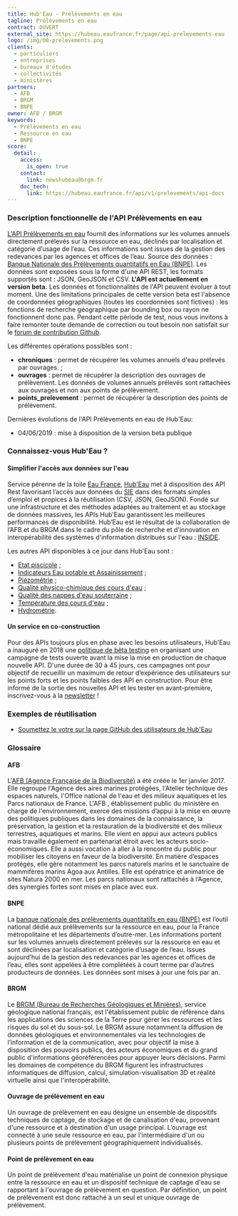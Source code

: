 ```yaml
---
title: Hub'Eau - Prélèvements en eau
tagline: Prélèvements en eau
contract: OUVERT
external_site: https://hubeau.eaufrance.fr/page/api-prelevements-eau
logo: /img/08-prelevements.png
clients:
  - particuliers
  - entreprises
  - bureaux d'études
  - collectivités
  - ministères
partners:
  - AFB
  - BRGM
  - BNPE
owner: AFB / BRGM
keywords:
  - Prélèvements en eau
  - Ressource en eau
  - BNPE
score:
  detail:
    access:
      is_open: true
    contact:
      link: newshubeau@brgm.fr
    doc_tech:
      link: https://hubeau.eaufrance.fr/api/v1/prelevements/api-docs
---
```


### Description fonctionnelle de l'API Prélèvements en eau

[L'API Prélèvements en eau](https://hubeau.eaufrance.fr/page/api-prelevements) fournit des informations sur les volumes annuels directement prélevés sur la ressource en eau, déclinés par localisation et catégorie d’usage de l’eau. Ces informations sont issues de la gestion des redevances par les agences et offices de l’eau.
Source des données : [Banque Nationale des Prélèvements quantitatifs en Eau (BNPE)](https://bnpe.eaufrance.fr/).
Les données sont exposées sous la forme d'une API REST, les formats supportés sont : JSON, GeoJSON et CSV.
__L'API est actuellement en version beta.__ Les données et fonctionnalités de l'API peuvent évoluer à tout moment.
Une des limitations principales de cette version beta est l'absence de coordonnées géographiques (toutes les coordonnées sont fictives) : les fonctions de recherche géographique par bounding box ou rayon ne fonctionnent donc pas.
Pendant cette période de test, nous vous invitons à faire remonter toute demande de correction ou tout besoin non satisfait sur le [forum de contribution Github](https://github.com/BRGM/hubeau/issues).

Les différentes opérations possibles sont :

* __chroniques__ : permet de récupérer les volumes annuels d'eau prélevés par ouvrages. ;
* __ouvrages__ : permet de récupérer la description des ouvrages de prélèvement. Les données de volumes annuels prélevés sont rattachées aux ouvrages et non aux points de prélèvement.
* __points_prelevement__ : permet de récupérer la description des points de prélèvement.

Dernières évolutions de l'API Prélèvements en eau de Hub'Eau:

* 04/06/2019 : mise à disposition de la version beta publique

### Connaissez-vous Hub'Eau ?

#### Simplifier l'accès aux données sur l'eau
Service pérenne de la toile [Eau France](https://www.eaufrance.fr), [Hub'Eau](https://hubeau.eaufrance.fr/) met à disposition des API Rest favorisant l’accès aux données du [SIE](https://www.eaufrance.fr/donnees) dans des formats simples d’emploi et propices à la réutilisation (CSV, JSON, GeoJSON).
Fondé sur une infrastructure et des méthodes adaptées au traitement et au stockage de données massives, les APIs Hub'Eau garantissent les meilleures performances de disponibilité.
Hub’Eau est le résultat de la collaboration de l’AFB et du BRGM dans le cadre du pôle de recherche et d'innovation en interopérabilité des systèmes d'information distribués sur l'eau : [INSIDE](http://www.pole-inside.fr/fr).

Les autres API disponibles à ce jour dans Hub'Eau sont :

* [Etat piscicole](/api/api_hubeau_poissons.html) ;
* [Indicateurs Eau potable et Assainissement](/api/api_hubeau_indic_EP_Asst.html) ;
* [Piézométrie](/api/api_hubeau_piezometrie.html) ;
* [Qualité physico-chimique des cours d'eau](/api/api_hubeau_qualite_rivieres.html) ;
* [Qualité des nappes d'eau souterraine](/api/api_hubeau_qualite_nappes_eau_sout.html) ;
* [Température des cours d'eau](/api/api_hubeau_temperature_rivieres.html) ;
* [Hydrométrie](/api/api_hubeau_hydrometrie.html).

#### Un service en co-construction
Pour des APIs toujours plus en phase avec les besoins utilisateurs, Hub'Eau a inauguré en 2018 une [politique de bêta testing](https://hubeau.eaufrance.fr/page/apis-version-beta) en organisant une campagne de tests ouverte avant la mise la mise en production de chaque nouvelle API.
D'une durée de 30 à 45 jours, ces campagnes ont pour objectif de recueillir un maximum de retour d’expérience des utilisateurs sur les points forts et les points faibles des API en construction.
Pour être informé de la sortie des nouvelles API et les tester en avant-première, inscrivez-vous à la [newsletter](https://hubeau.eaufrance.fr/page/news-letter-hubeau) !


### Exemples de réutilisation

* [Soumettez le votre sur la page GitHub des utilisateurs de Hub'Eau](https://github.com/BRGM/hubeau)

### Glossaire

#### AFB
L'[AFB (Agence Française de la Biodiversité)](http://www.afbiodiversite.fr/) a été créée le 1er janvier 2017. Elle regroupe l'Agence des aires marines protégées, l'Atelier technique des espaces naturels, l'Office national de l'eau et des milieux aquatiques et les Parcs nationaux de France. L'AFB , établissement public du ministère en charge de l'environnement, exerce des missions d’appui à la mise en œuvre des politiques publiques dans les domaines de la connaissance, la préservation, la gestion et la restauration de la biodiversité et des milieux terrestres, aquatiques et marins. Elle vient en appui aux acteurs publics mais travaille également en partenariat étroit avec les acteurs socio-économiques. Elle a aussi vocation à aller à la rencontre du public pour mobiliser les citoyens en faveur de la biodiversité. En matière d’espaces protégés, elle gère notamment les parcs naturels marins et le sanctuaire de mammifères marins Agoa aux Antilles. Elle est opératrice et animatrice de sites Natura 2000 en mer. Les parcs nationaux sont rattachés à l’Agence, des synergies fortes sont mises en place avec eux.

#### BNPE
La [banque nationale des prélèvements quantitatifs en eau (BNPE)](https://bnpe.eaufrance.fr/) est l’outil national dédié aux prélèvements sur la ressource en eau, pour la France métropolitaine et les départements d’outre-mer. Les informations portent sur les volumes annuels directement prélevés sur la ressource en eau et sont déclinées par localisation et catégorie d’usage de l’eau. Issues aujourd’hui de la gestion des redevances par les agences et offices de l’eau, elles sont appelées à être complétées à court terme par d’autres producteurs de données. Les données sont mises à jour une fois par an.

#### BRGM
Le [BRGM (Bureau de Recherches Géologiques et Minières)](http://www.brgm.fr/), service géologique national français, est l'établissement public de référence dans les applications des sciences de la Terre pour gérer les ressources et les risques du sol et du sous-sol. Le BRGM assure notamment la diffusion de données géologiques et environnementales via les technologies de l’information et de la communication, avec pour objectif la mise à disposition des pouvoirs publics, des acteurs économiques et du grand public d'informations géoréférencées pour appuyer leurs décisions. Parmi les domaines de compétence du BRGM figurent les infrastructures informatiques de diffusion, calcul, simulation-visualisation 3D et réalité virtuelle ainsi que l'interopérabilité.

#### Ouvrage de prélèvement en eau
Un ouvrage de prélèvement en eau désigne un ensemble de dispositifs techniques de captage, de stockage et de canalisation d'eau, provenant d'une ressource et à destination d'un usage principal. L’ouvrage est connecté à une seule ressource en eau, par l'intermédiaire d'un ou plusieurs points de prélèvement géographiquement individualisés.

#### Point de prélèvement en eau
Un point de prélèvement d'eau matérialise un point de connexion physique entre la ressource en eau et un dispositif technique de captage d'eau se rapportant à l'ouvrage de prélèvement en question. Par définition, un point de prélèvement est donc rattaché à un seul et unique ouvrage de prélèvement.
